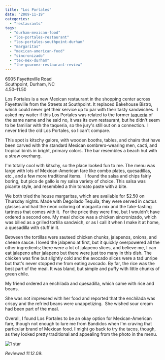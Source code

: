 ```yaml
---
title: "Los Portales"
date: "2009-11-19"
categories:
  - "restaurants"
tags:
  - "durham-mexican-food"
  - "los-portales-restaurant"
  - "los-portales-southpoint-durham"
  - "margaritas"
  - "mexican-american-food"
  - "sincronizado"
  - "tex-mex-durham"
  - "the-gourmez-restaurant-review"
---
```


6905 Fayetteville Road\
Southpoint, Durham, NC\
$4.50–$11.50


Los Portales is a new Mexican restaurant in the shopping center across Fayetteville from the Streets at Southpoint. It replaced Bakehouse Bistro, which could never get their service up to par with their tasty sandwiches.  I asked my waiter if this Los Portales was related to the former [taqueria](http://carpedurham.com/2008/09/25/los-portales/) of the same name and he said no, it was its own restaurant, but he didn't seem to be familiar with the taqueria, so the jury's still out on a connection. I never tried the old Los Portales, so I can't compare.

This spot is kitschy galore, with wooden booths, tables, and chairs that have been carved with the standard Mexican sombrero-wearing men, cacti, and tropical birds in bright, primary colors. The bar resembles a beach hut with a straw overhang.

I'm totally cool with kitschy, so the place looked fun to me. The menu was large with lots of Mexican-American fare like combo plates, quesadillas, etc., and a few more traditional items.   I found the salsa and chips fairly boring, but pico de gallo is my salsa variety of choice. This salsa was picante style, and resembled a thin tomato paste with a bite.

We both tried the house margaritas, which are available for $2.50 on Thursday nights. Made with Degollado Tequila, they were served in cactus glasses and had the neon coloring of margarita mix and the fake-tasting tartness that comes with it.  For the price they were fine, but I wouldn't have ordered a second one. My meal choice was a chicken sincronizado, which was billed as a grilled tortilla sandwich, or as I call it when I make it at home, a quesadilla with stuff in it.

Between the tortillas were sauteed chicken chunks, jalapenos, onions, and cheese sauce. I loved the jalapeno at first, but it quickly overpowered all the other ingredients; there were a lot of jalapeno slices, and believe me, I can eat jalapeno after jalapeno but there were just too many in this dish. The chicken was fine but slightly cold and the avocado slices were a tad unripe but that's never stopped me from eating avocado. By far, the rice was the best part of the meal. It was bland, but simple and puffy with little chunks of green chile.

My friend ordered an enchilada and quesadilla, which came with rice and beans.

She was not impressed with her food and reported that the enchilada was crispy and the refried beans were unappetizing.  She wished sour cream had been part of the meal.

Overall, I found Los Portales to be an okay option for Mexican-American fare, though not enough to lure me from Bandidos when I'm craving that particular brand of Mexican food. I might go back to try the tacos, though, as they looked pretty traditional and appealing from the photo in the menu.




<div class="caption">

![1 star](http://s3.amazonaws.com/thegourmez-wpmedia/2009/04/rating_olive1.gif "rating_olive1")</div>


_Reviewed 11.12.09_.
